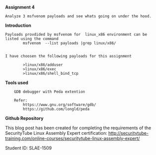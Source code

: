**Assignment 4**

	Analyze 3 msfvenom payloads and see whats going on under the hood.

**Introduction**

	Payloads provdided by msfvenom for  linux_x86 environment can be listed using the command
			msfvenom  --list payloads |grep linux/x86/ 


	I have choosen the following payloads for this assignment

			>linux/x86/adduser 
			>linux/x86/exec
			>linux/x86/shell_bind_tcp


**Tools used**

		GDB debugger with Peda extention
		
		Refer:
			https://www.gnu.org/software/gdb/
			https://github.com/longld/peda


**Github Repository**

This blog post has been created for completing the requirements of the SecurityTube Linux Assembly Expert certification: http://securitytube-training.com/online-courses/securitytube-linux-assembly-expert/

Student ID: SLAE-1509
